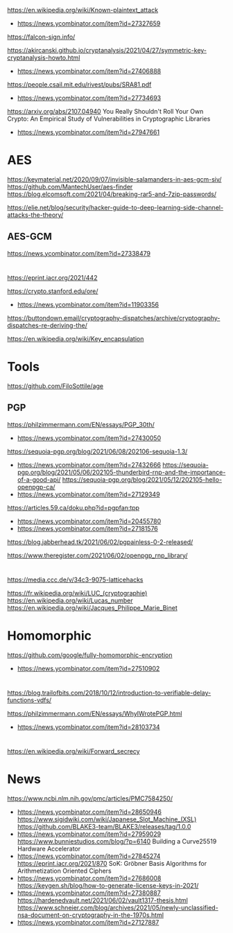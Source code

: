 https://en.wikipedia.org/wiki/Known-plaintext_attack
* https://news.ycombinator.com/item?id=27327659

https://falcon-sign.info/

https://akircanski.github.io/cryptanalysis/2021/04/27/symmetric-key-cryptanalysis-howto.html
* https://news.ycombinator.com/item?id=27406888

https://people.csail.mit.edu/rivest/pubs/SRA81.pdf
* https://news.ycombinator.com/item?id=27734693

https://arxiv.org/abs/2107.04940 You Really Shouldn't Roll Your Own Crypto: An Empirical Study of Vulnerabilities in Cryptographic Libraries
* https://news.ycombinator.com/item?id=27947661

# AES

https://keymaterial.net/2020/09/07/invisible-salamanders-in-aes-gcm-siv/
https://github.com/MantechUser/aes-finder
https://blog.elcomsoft.com/2021/04/breaking-rar5-and-7zip-passwords/

https://elie.net/blog/security/hacker-guide-to-deep-learning-side-channel-attacks-the-theory/

## AES-GCM
https://news.ycombinator.com/item?id=27338479

#
https://eprint.iacr.org/2021/442

https://crypto.stanford.edu/ore/
* https://news.ycombinator.com/item?id=11903356

https://buttondown.email/cryptography-dispatches/archive/cryptography-dispatches-re-deriving-the/

https://en.wikipedia.org/wiki/Key_encapsulation

# Tools
https://github.com/FiloSottile/age

## PGP
https://philzimmermann.com/EN/essays/PGP_30th/
* https://news.ycombinator.com/item?id=27430050

https://sequoia-pgp.org/blog/2021/06/08/202106-sequoia-1.3/
* https://news.ycombinator.com/item?id=27432666
https://sequoia-pgp.org/blog/2021/05/06/202105-thunderbird-rnp-and-the-importance-of-a-good-api/
https://sequoia-pgp.org/blog/2021/05/12/202105-hello-openpgp-ca/
* https://news.ycombinator.com/item?id=27129349

https://articles.59.ca/doku.php?id=pgpfan:tpp
* https://news.ycombinator.com/item?id=20455780
* https://news.ycombinator.com/item?id=27181576

https://blog.jabberhead.tk/2021/06/02/pgpainless-0-2-released/

https://www.theregister.com/2021/06/02/openpgp_rnp_library/

#
https://media.ccc.de/v/34c3-9075-latticehacks

https://fr.wikipedia.org/wiki/LUC_(cryptographie)
https://en.wikipedia.org/wiki/Lucas_number
https://en.wikipedia.org/wiki/Jacques_Philippe_Marie_Binet

# Homomorphic
https://github.com/google/fully-homomorphic-encryption
* https://news.ycombinator.com/item?id=27510902

#
https://blog.trailofbits.com/2018/10/12/introduction-to-verifiable-delay-functions-vdfs/


https://philzimmermann.com/EN/essays/WhyIWrotePGP.html
* https://news.ycombinator.com/item?id=28103734

#
https://en.wikipedia.org/wiki/Forward_secrecy

# News
https://www.ncbi.nlm.nih.gov/pmc/articles/PMC7584250/
* https://news.ycombinator.com/item?id=28650946
https://www.sigidwiki.com/wiki/Japanese_Slot_Machine_(XSL)
https://github.com/BLAKE3-team/BLAKE3/releases/tag/1.0.0
* https://news.ycombinator.com/item?id=27959029
https://www.bunniestudios.com/blog/?p=6140 Building a Curve25519 Hardware Accelerator
* https://news.ycombinator.com/item?id=27845274
https://eprint.iacr.org/2021/870 SoK: Gröbner Basis Algorithms for Arithmetization Oriented Ciphers
* https://news.ycombinator.com/item?id=27686008
https://keygen.sh/blog/how-to-generate-license-keys-in-2021/
* https://news.ycombinator.com/item?id=27380887
https://hardenedvault.net/2021/06/02/vault1317-thesis.html
https://www.schneier.com/blog/archives/2021/05/newly-unclassified-nsa-document-on-cryptography-in-the-1970s.html
* https://news.ycombinator.com/item?id=27127887